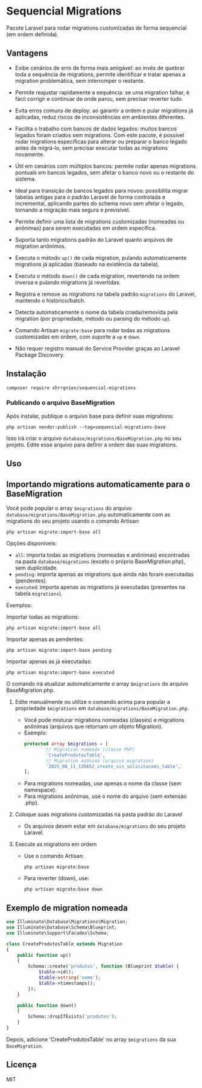 # Sequencial Migrations

Pacote Laravel para rodar migrations customizadas de forma sequencial (em ordem definida).


## Vantagens

- Exibe cenários de erro de forma mais amigável: ao invés de quebrar toda a sequência de migrations, permite identificar e tratar apenas a migration problemática, sem interromper o restante.
- Permite reajustar rapidamente a sequência: se uma migration falhar, é fácil corrigir e continuar de onde parou, sem precisar reverter tudo.
- Evita erros comuns de deploy: ao garantir a ordem e pular migrations já aplicadas, reduz riscos de inconsistências em ambientes diferentes.
- Facilita o trabalho com bancos de dados legados: muitos bancos legados foram criados sem migrations. Com este pacote, é possível rodar migrations específicas para alterar ou preparar o banco legado antes de migrá-lo, sem precisar executar todas as migrations novamente.
- Útil em cenários com múltiplos bancos: permite rodar apenas migrations pontuais em bancos legados, sem afetar o banco novo ou o restante do sistema.
- Ideal para transição de bancos legados para novos: possibilita migrar tabelas antigas para o padrão Laravel de forma controlada e incremental, aplicando partes do schema novo sem afetar o legado, tornando a migração mais segura e previsível.

- Permite definir uma lista de migrations customizadas (nomeadas ou anônimas) para serem executadas em ordem específica.
- Suporta tanto migrations padrão do Laravel quanto arquivos de migration anônimos.
- Executa o método `up()` de cada migration, pulando automaticamente migrations já aplicadas (baseado na existência da tabela).
- Executa o método `down()` de cada migration, revertendo na ordem inversa e pulando migrations já revertidas.
- Registra e remove as migrations na tabela padrão `migrations` do Laravel, mantendo o histórico/batch.
- Detecta automaticamente o nome da tabela criada/removida pela migration (por propriedade, método ou parsing do método `up`).
- Comando Artisan `migrate:base` para rodar todas as migrations customizadas em ordem, com suporte a `up` e `down`.
- Não requer registro manual do Service Provider graças ao Laravel Package Discovery.


## Instalação

```shell
composer require shrrgnien/sequencial-migrations
```

### Publicando o arquivo BaseMigration

Após instalar, publique o arquivo base para definir suas migrations:

```shell
php artisan vendor:publish --tag=sequencial-migrations-base
```

Isso irá criar o arquivo `database/migrations/BaseMigration.php` no seu projeto. Edite esse arquivo para definir a ordem das suas migrations.

## Uso




## Importando migrations automaticamente para o BaseMigration

Você pode popular o array `$migrations` do arquivo `database/migrations/BaseMigration.php` automaticamente com as migrations do seu projeto usando o comando Artisan:

```shell
php artisan migrate:import-base all
```

Opções disponíveis:

- `all`: importa todas as migrations (nomeadas e anônimas) encontradas na pasta `database/migrations` (exceto o próprio BaseMigration.php), sem duplicidade.
- `pending`: importa apenas as migrations que ainda não foram executadas (pendentes).
- `executed`: importa apenas as migrations já executadas (presentes na tabela `migrations`).

Exemplos:

Importar todas as migrations:
```shell
php artisan migrate:import-base all
```

Importar apenas as pendentes:
```shell
php artisan migrate:import-base pending
```

Importar apenas as já executadas:
```shell
php artisan migrate:import-base executed
```

O comando irá atualizar automaticamente o array `$migrations` do arquivo BaseMigration.php.


1. Edite manualmente ou utilize o comando acima para popular a propriedade `$migrations` em `database/migrations/BaseMigration.php`.
	 - Você pode misturar migrations nomeadas (classes) e migrations anônimas (arquivos que retornam um objeto Migration).
	 - Exemplo:
		 ```php
		 protected array $migrations = [
				 // Migration nomeada (classe PHP)
				 'CreateProdutosTable',
				 // Migration anônima (arquivo migration)
				 '2025_08_11_135652_create_sis_solicitacoes_table',
		 ];
		 ```
	 - Para migrations nomeadas, use apenas o nome da classe (sem namespace).
	 - Para migrations anônimas, use o nome do arquivo (sem extensão .php).


2. Coloque suas migrations customizadas na pasta padrão do Laravel
	 - Os arquivos devem estar em `database/migrations` do seu projeto Laravel.

3. Execute as migrations em ordem
	 - Use o comando Artisan:
		 ```shell
		 php artisan migrate:base
		 ```
	 - Para reverter (down), use:
		 ```shell
		 php artisan migrate:base down
		 ```
## Exemplo de migration nomeada

```php
use Illuminate\Database\Migrations\Migration;
use Illuminate\Database\Schema\Blueprint;
use Illuminate\Support\Facades\Schema;

class CreateProdutosTable extends Migration
{
	public function up()
	{
		Schema::create('produtos', function (Blueprint $table) {
			$table->id();
			$table->string('nome');
			$table->timestamps();
		});
	}

	public function down()
	{
		Schema::dropIfExists('produtos');
	}
}
```

Depois, adicione 'CreateProdutosTable' no array `$migrations` da sua `BaseMigration`.

## Licença

MIT
